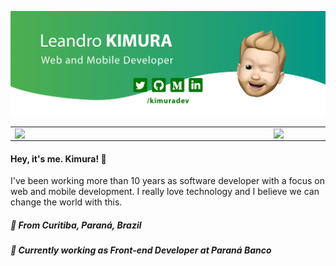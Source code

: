 ![header](https://github.com/kimuradev/kimuradev/blob/master/github_header.jpg)

<center>
<table>
  <tr style="border: none;">
      <td style="border: none;"><img width="400px" align="left" src="https://github-readme-stats.vercel.app/api/top-langs/?username=kimuradev&layout=compact&hide=html&theme=vue" /></td>
      <td style="border: none;"><img width="495px" align="left" src="https://github-readme-stats.vercel.app/api?username=kimuradev&theme=vue" /></td>
  </tr>   
</table>
</center>

<h4 align="left">
  Hey, it's me. Kimura! 👋
</h4>
<p align="left">
  I've been working more than 10 years as software developer with a focus on web and mobile development. I really love technology and I believe we can change the world with this.
</p>
<h5 align="left">
  📌  From <b>Curitiba</b>, <b>Paraná</b>, <b>Brazil</b>  
</h5>

<h5 align="left">💼 Currently working as Front-end Developer at Paraná Banco </h5>

<!--
**kimuradev/kimuradev** is a ✨ _special_ ✨ repository because its `README.md` (this file) appears on your GitHub profile.

Here are some ideas to get you started:

- 🔭 I’m currently working on ...
- 🌱 I’m currently learning ...
- 👯 I’m looking to collaborate on ...
- 🤔 I’m looking for help with ...
- 💬 Ask me about ...
- 📫 How to reach me: ...
- 😄 Pronouns: ...
- ⚡ Fun fact: ...
-->
